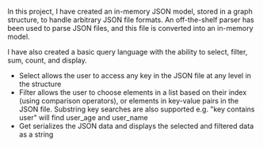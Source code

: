 In this project, I have created an in-memory JSON model, stored in a graph structure, to handle arbitrary JSON file formats. An off-the-shelf parser has been used to parse JSON files, 
and this file is converted into an in-memory model. 

I have also created a basic query language with the ability to select, filter, sum, count, and display.
- Select allows the user to access any key in the JSON file at any level in the structure
- Filter allows the user to choose elements in a list based on their index (using comparison operators), or elements in key-value pairs in the JSON file. Substring key searches
are also supported e.g. "key contains user" will find user_age and user_name
- Get serializes the JSON data and displays the selected and filtered data as a string
